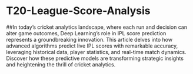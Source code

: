 # T20-League-Score-Analysis
##In today’s cricket analytics landscape, where each run and decision can alter game outcomes, Deep Learning’s role in IPL score prediction represents a groundbreaking innovation. This article delves into how advanced algorithms predict live IPL scores with remarkable accuracy, leveraging historical data, player statistics, and real-time match dynamics. Discover how these predictive models are transforming strategic insights and heightening the thrill of cricket analytics.

